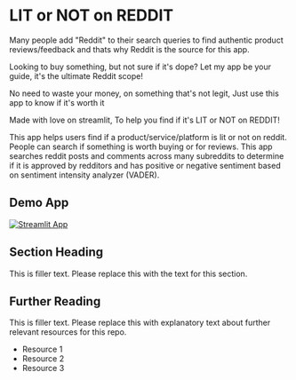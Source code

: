# LIT or NOT on REDDIT

Many people add "Reddit" to their search queries to find authentic product reviews/feedback and thats why Reddit is the source for this app.

Looking to buy something, but not sure if it's dope?
Let my app be your guide, it's the ultimate Reddit scope!

No need to waste your money, on something that's not legit,
Just use this app to know if it's worth it

Made with love on streamlit,
To help you find if it's LIT or NOT on REDDIT!


This app helps users find if a product/service/platform is lit or not on reddit. People can search if something is worth buying or for reviews. This app searches reddit posts and comments across many subreddits to determine if it is approved by redditors and has positive or negative sentiment based on sentiment intensity analyzer (VADER).

## Demo App

[![Streamlit App](<https://static.streamlit.io/badges/streamlit_badge_black_white.svg>)](<https://share.streamlit.io/dataprofessor/st-app/>)

## Section Heading

This is filler text. Please replace this with the text for this section.

## Further Reading

This is filler text. Please replace this with explanatory text about further relevant resources for this repo.
- Resource 1
- Resource 2
- Resource 3